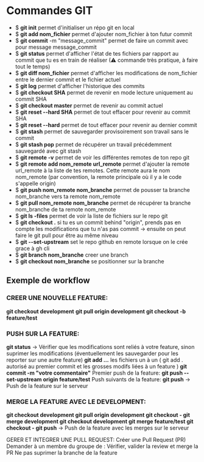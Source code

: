 # Commandes GIT

- $ **git init** permet d'initialiser un répo git en local  
- $ **git add nom_fichier** permet d'ajouter nom_fichier à ton futur commit  
- $ **git commit** -m "message_commit" permet de faire un commit avec pour message message_commit  
- $ **git status** permet d'afficher l'état de tes fichiers par rapport au commit que tu es en train de réaliser (⚠ commande très pratique, à faire tout le temps)  
- $ **git diff nom_fichier** permet d'afficher les modifications de nom_fichier entre le dernier commit et le fichier actuel  
- $ **git log** permet d'afficher l'historique des commits  
- $ **git checkout SHA** permet de revenir en mode lecture uniquement au commit SHA  
- $ **git checkout master** permet de revenir au commit actuel  
- $ **git reset --hard SHA** permet de tout effacer pour revenir au commit SHA  
- $ **git reset --hard** permet de tout effacer pour revenir au dernier commit  
- $ **git stash** permet de sauvegarder provisoirement son travail sans le commit  
- $ **git stash pop** permet de récupérer un travail précédemment sauvegardé avec git stash  
- $ **git remote -v** permet de voir les différentes remotes de ton repo git  
- $ **git remote add nom_remote url_remote** permet d'ajouter la remote url_remote à la liste de tes remotes. Cette remote aura le nom nom_remote (par convention, la remote principale où il y a le code s'appelle origin)  
- $ **git push nom_remote nom_branche** permet de pousser ta branche nom_branche vers ta remote nom_remote  
- $ **git pull nom_remote nom_branche** permet de récupérer ta branche nom_branche de ta remote nom_remote  
- $ **git ls -files** permet de voir la liste de fichiers sur le repo git  
- $ **git checkout .** si tu es un commit behind "origin", prends pas en compte les modifications que tu n'as pas commit -> ensuite on peut faire le git pull pour être au même niveau   
- $ **git --set-upstream**  set le repo github en remote lorsque on le crée grace à gh cli
- $ **git branch nom_branche** creer une branch 
- $ **git checkout nom_branche** se positionner sur la branche

## Exemple de workflow 


### CREER UNE NOUVELLE FEATURE:
**git checkout development** 
**git pull origin development**
**git checkout -b feature/test** 

### PUSH SUR LA FEATURE:
**git status** -> Vérifier que les modifications sont reliés à votre feature, sinon suprimer les modifications (éventuellement les sauvegarder pour les reporter sur une autre feature)
**git add ...**  les fichiers un à un ( git add . autorisé au premier commit et les grosses modifs liées à un feature )
**git commit -m "votre commentaire"**
Premier push de la feature: **git push --set-upstream origin feature/test**
Push suivants de la feature: **git push** -> Push de la feature sur le serveur

### MERGE LA FEATURE AVEC LE DEVELOPMENT:
**git checkout development
git pull origin development
git checkout - 
git merge development
git checkout development 
git merge feature/test
git checkout - 
git push** -> Push de la feature avec les merges sur le serveur

GERER ET INTEGRER UNE PULL REQUEST:
Créer une Pull Request (PR)
Demander à un membre du groupe de :
Vérifier, valider la review et merge la PR
Ne pas suprimer la branche de la feature
